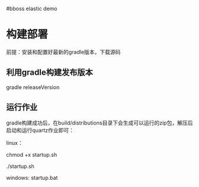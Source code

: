 #bboss elastic demo

# 构建部署
前提：安装和配置好最新的gradle版本，下载源码
## 利用gradle构建发布版本
gradle releaseVersion

## 运行作业
gradle构建成功后，在build/distributions目录下会生成可以运行的zip包，解压后启动和运行quartz作业即可：


linux：

chmod +x startup.sh

./startup.sh

windows: startup.bat



